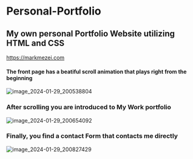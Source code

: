 # Personal-Portfolio
## My own personal Portfolio Website utilizing HTML and CSS
https://markmezei.com
#### The front page has a beatiful scroll animation that plays right from the beginning
![image_2024-01-29_200538804](https://github.com/MarkTiborM/Personal-Portfolio/assets/129571496/30107a2b-d0d0-483b-9234-0411ff64f979)
### After scrolling you are introduced to My Work portfolio
![image_2024-01-29_200654092](https://github.com/MarkTiborM/Personal-Portfolio/assets/129571496/846506ad-c6f9-4a12-a36a-0ddb2ad70444)
### Finally, you find a contact Form that contacts me directly 
![image_2024-01-29_200827429](https://github.com/MarkTiborM/Personal-Portfolio/assets/129571496/18672fe5-4665-4f56-b207-fa00b0163cc4)
